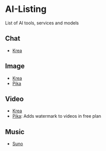 # AI-Listing
List of AI tools, services and models

## Chat
- [Krea](https://www.krea.ai/)

## Image
- [Krea](https://www.krea.ai/)
- [Pika](https://pika.art/)

## Video
- [Krea](https://www.krea.ai/)
- [Pika](https://pika.art/): Adds watermark to videos in free plan

## Music
- [Suno](https://suno.com/)
